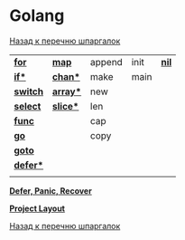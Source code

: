 # Golang

[Назад к перечню шпаргалок][back]

||||||
|:------------------------|:-----------------------|:-------|:-----|:------------------|
| **[for](for.md)**       | **[map](map.md)**      | append | init | **[nil](nil.md)** |
| **[if*](if.md)**        | **[chan*](channel.md)**| make   | main |
| **[switch](switch.md)** | **[array*](array.md)** | new    |
| **[select](select.md)** | **[slice*](slice.md)** | len    |
| **[func](func.md)**     |                        | cap    |
| **[go](go.md)**         |                        | copy   |
| **[goto](goto.md)**     |||||
| **[defer*](defer.md)**  |||||
||||||

**[Defer, Panic, Recover](defer-panic-recover.md)**

**[Project Layout](project-layout.md)**

[Назад к перечню шпаргалок][back]

[back]: <../.> "Назад к перечню шпаргалок"